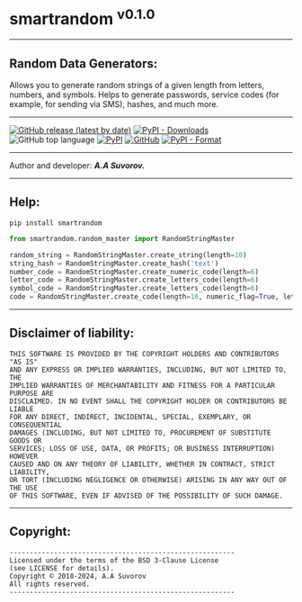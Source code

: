 # smartrandom <sup>v0.1.0</sup>
---

## Random Data Generators:

Allows you to generate random strings of a given length from letters, numbers, and symbols.
Helps to generate passwords, service codes (for example, for sending via SMS), hashes, and much more.

---

[![GitHub release (latest by date)](https://img.shields.io/github/v/release/smartlegionlab/smartrandom)](https://github.com/smartlegionlab/smartrandom/)
[![PyPI - Downloads](https://img.shields.io/pypi/dm/smartrandom?label=pypi%20downloads)](https://pypi.org/project/smartrandom/)
![GitHub top language](https://img.shields.io/github/languages/top/smartlegionlab/smartrandom)
[![PyPI](https://img.shields.io/pypi/v/smartrandom)](https://pypi.org/project/smartrandom)
[![GitHub](https://img.shields.io/github/license/smartlegionlab/smartrandom)](https://github.com/smartlegionlab/smartrandom/blob/master/LICENSE)
[![PyPI - Format](https://img.shields.io/pypi/format/smartrandom)](https://pypi.org/project/smartrandom)

***

Author and developer: ___A.A Suvorov.___

***

## Help:

`pip install smartrandom`

```python
from smartrandom.random_master import RandomStringMaster

random_string = RandomStringMaster.create_string(length=10)
string_hash = RandomStringMaster.create_hash('text')
number_code = RandomStringMaster.create_numeric_code(length=6)
letter_code = RandomStringMaster.create_letters_code(length=6)
symbol_code = RandomStringMaster.create_letters_code(length=6)
code = RandomStringMaster.create_code(length=10, numeric_flag=True, letters_flag=True, symbols_flag=True)

```

***

## Disclaimer of liability:

    THIS SOFTWARE IS PROVIDED BY THE COPYRIGHT HOLDERS AND CONTRIBUTORS "AS IS"
    AND ANY EXPRESS OR IMPLIED WARRANTIES, INCLUDING, BUT NOT LIMITED TO, THE
    IMPLIED WARRANTIES OF MERCHANTABILITY AND FITNESS FOR A PARTICULAR PURPOSE ARE
    DISCLAIMED. IN NO EVENT SHALL THE COPYRIGHT HOLDER OR CONTRIBUTORS BE LIABLE
    FOR ANY DIRECT, INDIRECT, INCIDENTAL, SPECIAL, EXEMPLARY, OR CONSEQUENTIAL
    DAMAGES (INCLUDING, BUT NOT LIMITED TO, PROCUREMENT OF SUBSTITUTE GOODS OR
    SERVICES; LOSS OF USE, DATA, OR PROFITS; OR BUSINESS INTERRUPTION) HOWEVER
    CAUSED AND ON ANY THEORY OF LIABILITY, WHETHER IN CONTRACT, STRICT LIABILITY,
    OR TORT (INCLUDING NEGLIGENCE OR OTHERWISE) ARISING IN ANY WAY OUT OF THE USE
    OF THIS SOFTWARE, EVEN IF ADVISED OF THE POSSIBILITY OF SUCH DAMAGE.

***

## Copyright:
    --------------------------------------------------------
    Licensed under the terms of the BSD 3-Clause License
    (see LICENSE for details).
    Copyright © 2018-2024, A.A Suvorov
    All rights reserved.
    --------------------------------------------------------
